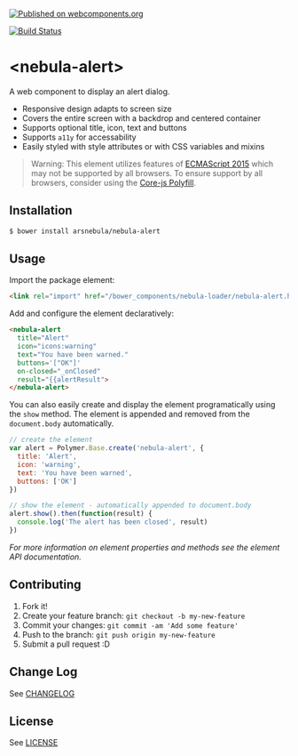 [![Published on webcomponents.org](https://img.shields.io/badge/webcomponents.org-published-blue.svg)](https://www.webcomponents.org/element/arsnebula/nebula-alert)

[![Build Status](https://saucelabs.com/browser-matrix/arsnebula.svg)](https://saucelabs.com/beta/builds/f816dbafc9e2415baed45032acc091dd)

# \<nebula-alert\>

A web component to display an alert dialog.

* Responsive design adapts to screen size
* Covers the entire screen with a backdrop and centered container
* Supports optional title, icon, text and buttons
* Supports `a11y` for accessability
* Easily styled with style attributes or with CSS variables and mixins

> Warning: This element utilizes features of [ECMAScript 2015](http://www.ecma-international.org/ecma-262/6.0/) which may not be supported by all browsers. To ensure support by all browsers, consider using the [Core-js Polyfill](https://github.com/zloirock/core-js).

## Installation

```sh
$ bower install arsnebula/nebula-alert
```

## Usage

Import the package element:

```html
<link rel="import" href="/bower_components/nebula-loader/nebula-alert.html"> 
```

Add and configure the element declaratively:

```html
<nebula-alert
  title="Alert"
  icon="icons:warning"
  text="You have been warned."
  buttons='["OK"]'
  on-closed="_onClosed"
  result="{{alertResult">
</nebula-alert>
```

You can also easily create and display the element programatically using the `show` method. The element is appended and removed from the `document.body` automatically.

```js
// create the element
var alert = Polymer.Base.create('nebula-alert', {
  title: 'Alert',
  icon: 'warning',
  text: 'You have been warned',
  buttons: ['OK']
})

// show the element - automatically appended to document.body
alert.show().then(function(result) {
  console.log('The alert has been closed', result)
})
```

*For more information on element properties and methods see the element API documentation.*

## Contributing

1. Fork it!
2. Create your feature branch: `git checkout -b my-new-feature`
3. Commit your changes: `git commit -am 'Add some feature'`
4. Push to the branch: `git push origin my-new-feature`
5. Submit a pull request :D

## Change Log

See [CHANGELOG](/CHANGELOG.md)

## License

See [LICENSE](/LICENSE.md)